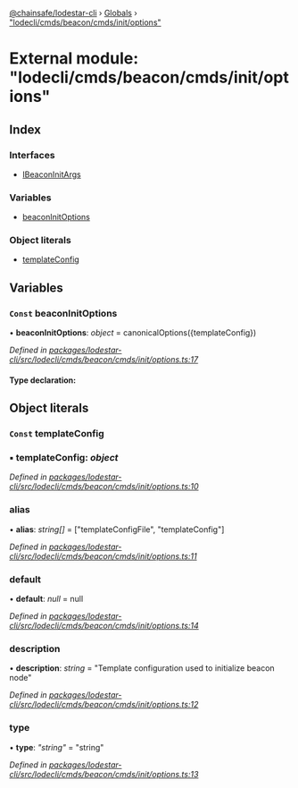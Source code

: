 [@chainsafe/lodestar-cli](../README.md) › [Globals](../globals.md) › ["lodecli/cmds/beacon/cmds/init/options"](_lodecli_cmds_beacon_cmds_init_options_.md)

# External module: "lodecli/cmds/beacon/cmds/init/options"

## Index

### Interfaces

* [IBeaconInitArgs](../interfaces/_lodecli_cmds_beacon_cmds_init_options_.ibeaconinitargs.md)

### Variables

* [beaconInitOptions](_lodecli_cmds_beacon_cmds_init_options_.md#const-beaconinitoptions)

### Object literals

* [templateConfig](_lodecli_cmds_beacon_cmds_init_options_.md#const-templateconfig)

## Variables

### `Const` beaconInitOptions

• **beaconInitOptions**: *object* = canonicalOptions({templateConfig})

*Defined in [packages/lodestar-cli/src/lodecli/cmds/beacon/cmds/init/options.ts:17](https://github.com/ChainSafe/lodestar/blob/b6353573c/packages/lodestar-cli/src/lodecli/cmds/beacon/cmds/init/options.ts#L17)*

#### Type declaration:

## Object literals

### `Const` templateConfig

### ▪ **templateConfig**: *object*

*Defined in [packages/lodestar-cli/src/lodecli/cmds/beacon/cmds/init/options.ts:10](https://github.com/ChainSafe/lodestar/blob/b6353573c/packages/lodestar-cli/src/lodecli/cmds/beacon/cmds/init/options.ts#L10)*

###  alias

• **alias**: *string[]* = ["templateConfigFile", "templateConfig"]

*Defined in [packages/lodestar-cli/src/lodecli/cmds/beacon/cmds/init/options.ts:11](https://github.com/ChainSafe/lodestar/blob/b6353573c/packages/lodestar-cli/src/lodecli/cmds/beacon/cmds/init/options.ts#L11)*

###  default

• **default**: *null* = null

*Defined in [packages/lodestar-cli/src/lodecli/cmds/beacon/cmds/init/options.ts:14](https://github.com/ChainSafe/lodestar/blob/b6353573c/packages/lodestar-cli/src/lodecli/cmds/beacon/cmds/init/options.ts#L14)*

###  description

• **description**: *string* = "Template configuration used to initialize beacon node"

*Defined in [packages/lodestar-cli/src/lodecli/cmds/beacon/cmds/init/options.ts:12](https://github.com/ChainSafe/lodestar/blob/b6353573c/packages/lodestar-cli/src/lodecli/cmds/beacon/cmds/init/options.ts#L12)*

###  type

• **type**: *"string"* = "string"

*Defined in [packages/lodestar-cli/src/lodecli/cmds/beacon/cmds/init/options.ts:13](https://github.com/ChainSafe/lodestar/blob/b6353573c/packages/lodestar-cli/src/lodecli/cmds/beacon/cmds/init/options.ts#L13)*
